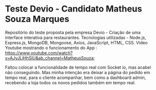 # Teste Devio - Candidato Matheus Souza Marques
 Repositório do teste proposta pela empresa Devio - Criação de uma interface interativa para restaurantes.
 Tecnologias utilizadas - Node.js, Express.js, MongoDB, Mongoose, Axios, JavaScript, HTML, CSS.
 Video Youtube mostrando o funcionamento do App : https://www.youtube.com/watch?v=AJyJLjHhSlU&ab_channel=MatheusSouza;
 
Faltou colocar a funcionalidade de tempo real com Socket io, mas acabei não conseguindo. Mas minha intenção era deixar a página do pedido em tempo real, para o cliente acompanhar, bem como a dashboard admin, recebendo a loja todos os novos pedidos também em tempo real.
